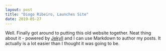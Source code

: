 ```yaml
---
layout: post
title: "Diogo Ribeiro, Launches Site"
date: 2019-05-27
---
```


Well. Finally got around to putting this old website together. Neat thing about it - powered by [Jekyll](http://jekyllrb.com) and I can use Markdown to author my posts. It actually is a lot easier than I thought it was going to be.

